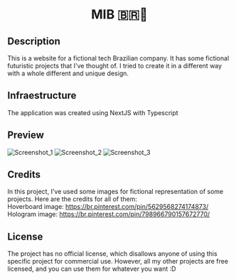 <h1 align="center">MIB 🇧🇷🚀</h1>

## Description
This is a website for a fictional tech Brazilian company. It has some fictional futuristic projects that I've thought of. I tried to create it in a different way with a whole different and unique design.

## Infraestructure
The application was created using NextJS with Typescript

## Preview
![Screenshot_1](https://user-images.githubusercontent.com/59806140/188284427-91e2c6d4-c90e-4ff2-9fcf-46a7e10b7b00.png)
![Screenshot_2](https://user-images.githubusercontent.com/59806140/188284428-d9c3bfcc-28e7-410f-9a6f-fca519eb0a9b.png)
![Screenshot_3](https://user-images.githubusercontent.com/59806140/188284425-ab9522d2-cbff-475b-80f9-8d4ae9d7946d.png)

## Credits
In this project, I've used some images for fictional representation of some projects. Here are the credits for all of them: <br />
Hoverboard image: https://br.pinterest.com/pin/5629568274174873/ <br />
Hologram image: https://br.pinterest.com/pin/798966790157672770/

## License
The project has no official license, which disallows anyone of using this specific project for commercial use. However, all my other projects are free licensed, and you can use them for whatever you want :D
